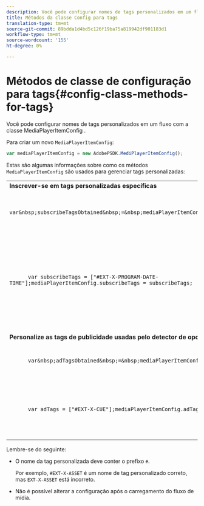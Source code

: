 ```yaml
---
description: Você pode configurar nomes de tags personalizados em um fluxo com a classe MediaPlayerItemConfig .
title: Métodos da classe Config para tags
translation-type: tm+mt
source-git-commit: 89bdda1d4bd5c126f19ba75a819942df901183d1
workflow-type: tm+mt
source-wordcount: '155'
ht-degree: 0%

---
```



# Métodos de classe de configuração para tags{#config-class-methods-for-tags}

Você pode configurar nomes de tags personalizados em um fluxo com a classe MediaPlayerItemConfig .

Para criar um novo `MediaPlayerItemConfig`:

```js
var mediaPlayerItemConfig = new AdobePSDK.MediPlayerItemConfig();
```

Estas são algumas informações sobre como os métodos `MediaPlayerItemConfig` são usados para gerenciar tags personalizadas:

<table id="table_0AC0973497144DDAB05726E3F031ACD1"> 
 <tbody> 
  <tr> 
   <td colname="col1"> <b>Inscrever-se em tags personalizadas específicas</b> </td> 
   <td colname="col2"> </td> 
  </tr> 
  <tr> 
   <td colname="col1"> 
    <code class="syntax javascript">
      var&amp;nbsp;subscribeTagsObtained&amp;nbsp;=&amp;nbsp;mediaPlayerItemConfig.subscribeTags;
    </code> </td> 
   <td colname="col2"> <p>Recupera a lista atual de tags subscritas. </p> </td> 
  </tr> 
  <tr> 
   <td colname="col1"> 
    <code class="syntax javascript">
      var&nbsp;subscribeTags&nbsp;=&nbsp;["#EXT-X-PROGRAM-DATE-TIME"];mediaPlayerItemConfig.subscribeTags&nbsp;=&nbsp;subscribeTags;
    </code> </td> 
   <td colname="col2"> <p>Define a lista de tags subscritas expostas ao aplicativo. </p> <p>Seu aplicativo também é automaticamente inscrito em todas as tags transmitidas por meio de <span class="codeph"> adTags </span>. </p> </td> 
  </tr> 
  <tr> 
   <td colname="col1"> <b>Personalize as tags de publicidade usadas pelo detector de oportunidade padrão  </b> </td> 
   <td colname="col2"> </td> 
  </tr> 
  <tr> 
   <td colname="col1"> 
    <code class="syntax javascript">
      var&amp;nbsp;adTagsObtained&amp;nbsp;=&amp;nbsp;mediaPlayerItemConfig.adTags; 
    </code> </td> 
   <td colname="col2"> <p>Recupera a lista atual de tags de anúncio. </p> </td> 
  </tr> 
  <tr> 
   <td colname="col1"> 
    <code class="syntax javascript">
      var&nbsp;adTags&nbsp;=&nbsp;["#EXT-X-CUE"];mediaPlayerItemConfig.adTags&nbsp;=&nbsp;adTags;
    </code> </td> 
   <td colname="col2"> <p>Define a lista de tags de anúncio a serem usadas pelo gerador de oportunidade padrão. </p> </td> 
  </tr> 
 </tbody> 
</table>

Lembre-se do seguinte:

* O nome da tag personalizada deve conter o prefixo `#`.

   Por exemplo, `#EXT-X-ASSET` é um nome de tag personalizado correto, mas `EXT-X-ASSET` está incorreto.

* Não é possível alterar a configuração após o carregamento do fluxo de mídia.

